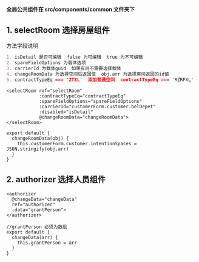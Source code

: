 #### 全局公共组件在 src/components/common 文件夹下
**1. selectRoom  选择房屋组件**
---
方法字段说明
```md
1. isDetail 是否可编辑  false 为可编辑  true 为不可编辑
2. spareFieldOptions 为载体选项 
3. carrierId 为载体guid  如果有则不需要选择载体
4. changeRoomData 为选择空间后返回值  obj.arr 为选择房间返回的id值
5. contractTypeEq === 'ZTZL'  添加普通空间  contractTypeEq === 'RZRFXL'  添加共享空间
```
```vue
<selectRoom ref="selectRoom"
            :contractTypeEq="contractTypeEq"
            :spareFieldOptions="spareFieldOptions"
            :carrierId="customerForm.customer.belDepet"
            :disabled="isDetail"
            @changeRoomData="changeRoomData">
</selectRoom>
```
```ecmascript 6
export default {
  changeRoomData(obj) {
    this.customerForm.customer.intentionSpaces = JSON.stringify(obj.arr)
  }
}
```

**2. authorizer  选择人员组件**
---
```vue
<authorizer 
  @changeData="changeData"
  ref="authorizer"
  :data="grantPerson">
</authorizer>
```
```ecmascript 6
//grantPerson 必须为数组
export default {
  changeData(arr) {
    this.grantPerson = arr
  }
}
```
